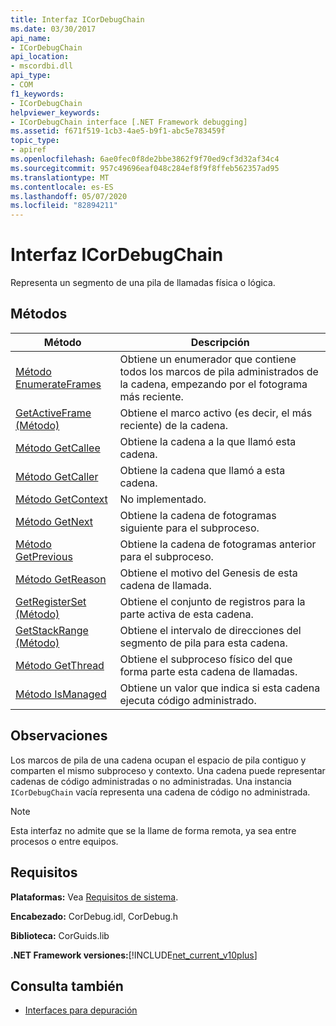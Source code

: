 ```yaml
---
title: Interfaz ICorDebugChain
ms.date: 03/30/2017
api_name:
- ICorDebugChain
api_location:
- mscordbi.dll
api_type:
- COM
f1_keywords:
- ICorDebugChain
helpviewer_keywords:
- ICorDebugChain interface [.NET Framework debugging]
ms.assetid: f671f519-1cb3-4ae5-b9f1-abc5e783459f
topic_type:
- apiref
ms.openlocfilehash: 6ae0fec0f8de2bbe3862f9f70ed9cf3d32af34c4
ms.sourcegitcommit: 957c49696eaf048c284ef8f9f8ffeb562357ad95
ms.translationtype: MT
ms.contentlocale: es-ES
ms.lasthandoff: 05/07/2020
ms.locfileid: "82894211"
---
```

# <a name="icordebugchain-interface"></a>Interfaz ICorDebugChain

Representa un segmento de una pila de llamadas física o lógica.  
  
## <a name="methods"></a>Métodos  
  
|Método|Descripción|  
|------------|-----------------|  
|[Método EnumerateFrames](icordebugchain-enumerateframes-method.md)|Obtiene un enumerador que contiene todos los marcos de pila administrados de la cadena, empezando por el fotograma más reciente.|  
|[GetActiveFrame (Método)](icordebugchain-getactiveframe-method.md)|Obtiene el marco activo (es decir, el más reciente) de la cadena.|  
|[Método GetCallee](icordebugchain-getcallee-method.md)|Obtiene la cadena a la que llamó esta cadena.|  
|[Método GetCaller](icordebugchain-getcaller-method.md)|Obtiene la cadena que llamó a esta cadena.|  
|[Método GetContext](icordebugchain-getcontext-method.md)|No implementado.|  
|[Método GetNext](icordebugchain-getnext-method.md)|Obtiene la cadena de fotogramas siguiente para el subproceso.|  
|[Método GetPrevious](icordebugchain-getprevious-method.md)|Obtiene la cadena de fotogramas anterior para el subproceso.|  
|[Método GetReason](icordebugchain-getreason-method.md)|Obtiene el motivo del Genesis de esta cadena de llamada.|  
|[GetRegisterSet (Método)](icordebugchain-getregisterset-method.md)|Obtiene el conjunto de registros para la parte activa de esta cadena.|  
|[GetStackRange (Método)](icordebugchain-getstackrange-method.md)|Obtiene el intervalo de direcciones del segmento de pila para esta cadena.|  
|[Método GetThread](icordebugchain-getthread-method.md)|Obtiene el subproceso físico del que forma parte esta cadena de llamadas.|  
|[Método IsManaged](icordebugchain-ismanaged-method.md)|Obtiene un valor que indica si esta cadena ejecuta código administrado.|  
  
## <a name="remarks"></a>Observaciones  
 Los marcos de pila de una cadena ocupan el espacio de pila contiguo y comparten el mismo subproceso y contexto. Una cadena puede representar cadenas de código administradas o no administradas. Una instancia `ICorDebugChain` vacía representa una cadena de código no administrada.  
  
> [!NOTE]
> Esta interfaz no admite que se la llame de forma remota, ya sea entre procesos o entre equipos.  
  
## <a name="requirements"></a>Requisitos  
 **Plataformas:** Vea [Requisitos de sistema](../../get-started/system-requirements.md).  
  
 **Encabezado:** CorDebug.idl, CorDebug.h  
  
 **Biblioteca:** CorGuids.lib  
  
 **.NET Framework versiones:**[!INCLUDE[net_current_v10plus](../../../../includes/net-current-v10plus-md.md)]  
  
## <a name="see-also"></a>Consulta también

- [Interfaces para depuración](debugging-interfaces.md)
